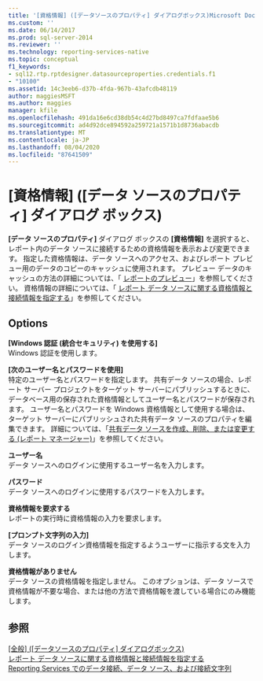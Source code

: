 ```yaml
---
title: '[資格情報] ([データソースのプロパティ] ダイアログボックス)Microsoft Docs'
ms.custom: ''
ms.date: 06/14/2017
ms.prod: sql-server-2014
ms.reviewer: ''
ms.technology: reporting-services-native
ms.topic: conceptual
f1_keywords:
- sql12.rtp.rptdesigner.datasourceproperties.credentials.f1
- "10100"
ms.assetid: 14c3eeb6-d37b-4fda-967b-43afcdb48119
author: maggiesMSFT
ms.author: maggies
manager: kfile
ms.openlocfilehash: 491da16e6cd38db54c4d27bd8497ca7fdfaae5b6
ms.sourcegitcommit: ad4d92dce894592a259721a1571b1d8736abacdb
ms.translationtype: MT
ms.contentlocale: ja-JP
ms.lasthandoff: 08/04/2020
ms.locfileid: "87641509"
---
```

# <a name="data-source-properties-dialog-box-credentials"></a>[資格情報] ([データ ソースのプロパティ] ダイアログ ボックス)
  **[データ ソースのプロパティ]** ダイアログ ボックスの **[資格情報]** を選択すると、レポート内のデータ ソースに接続するための資格情報を表示および変更できます。 指定した資格情報は、データ ソースへのアクセス、およびレポート プレビュー用のデータのコピーのキャッシュに使用されます。 プレビュー データのキャッシュの方法の詳細については、「 [レポートのプレビュー](reports/previewing-reports.md)」を参照してください。 資格情報の詳細については、「 [レポート データ ソースに関する資格情報と接続情報を指定する](report-data/specify-credential-and-connection-information-for-report-data-sources.md)」を参照してください。  
  
## <a name="options"></a>Options  
 **[Windows 認証 (統合セキュリティ) を使用する]**  
 Windows 認証を使用します。  
  
 **[次のユーザー名とパスワードを使用]**  
 特定のユーザー名とパスワードを指定します。 共有データ ソースの場合、レポート サーバー プロジェクトをターゲット サーバーにパブリッシュするときに、データベース用の保存された資格情報としてユーザー名とパスワードが保存されます。 ユーザー名とパスワードを Windows 資格情報として使用する場合は、ターゲット サーバーにパブリッシュされた共有データ ソースのプロパティを編集できます。 詳細については、「[共有データ ソースを作成、削除、または変更する &#40;レポート マネージャー&#41;](../../2014/reporting-services/create-delete-or-modify-a-shared-data-source-report-manager.md)」を参照してください。  
  
 **ユーザー名**  
 データ ソースへのログインに使用するユーザー名を入力します。  
  
 **パスワード**  
 データ ソースへのログインに使用するパスワードを入力します。  
  
 **資格情報を要求する**  
 レポートの実行時に資格情報の入力を要求します。  
  
 **[プロンプト文字列の入力]**  
 データ ソースのログイン資格情報を指定するようユーザーに指示する文を入力します。  
  
 **資格情報がありません**  
 データ ソースの資格情報を指定しません。 このオプションは、データ ソースで資格情報が不要な場合、または他の方法で資格情報を渡している場合にのみ機能します。  
  
## <a name="see-also"></a>参照  
 [[全般] ([データソースのプロパティ] ダイアログボックス)](../../2014/reporting-services/data-source-properties-dialog-box-general.md)   
 [レポート データ ソースに関する資格情報と接続情報を指定する](report-data/specify-credential-and-connection-information-for-report-data-sources.md)   
 [Reporting Services でのデータ接続、データ ソース、および接続文字列](../../2014/reporting-services/data-connections-data-sources-and-connection-strings-in-reporting-services.md)  
  
  

